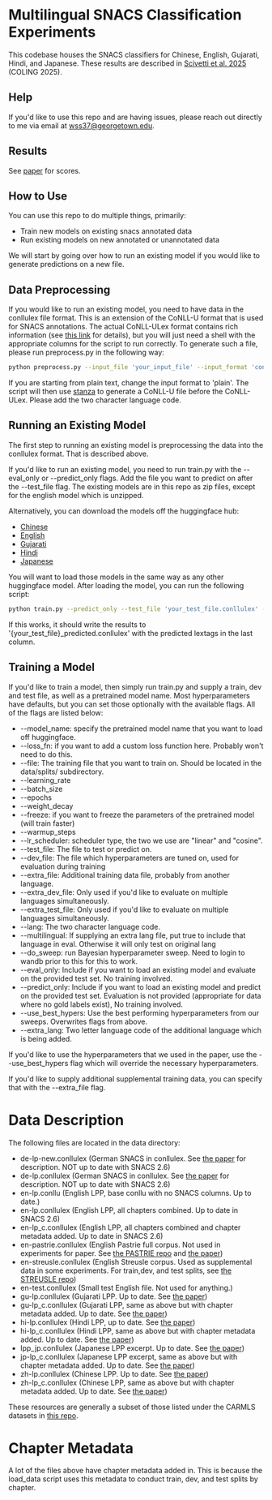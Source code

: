 # Multilingual SNACS Classification Experiments

This codebase houses the SNACS classifiers for Chinese, English, Gujarati, Hindi, and Japanese. These results are described in [Scivetti et al. 2025](https://aclanthology.org/2025.coling-main.247/) (COLING 2025).

## Help

If you'd like to use this repo and are having issues, please reach out directly to me via email at wss37@georgetown.edu.

## Results

See [paper](https://aclanthology.org/2025.coling-main.247/) for scores.

## How to Use

You can use this repo to do multiple things, primarily:
 - Train new models on existing snacs annotated data
 - Run existing models on new annotated or unannotated data

We will start by going over how to run an existing model if you would like to generate predictions on a new file.

## Data Preprocessing

If you would like to run an existing model, you need to have data in the conllulex file format. This is an extension of the CoNLL-U format that is used for SNACS annotations. The actual CoNLL-ULex format contains
rich information (see [this link](https://github.com/nert-nlp/streusle/blob/master/CONLLULEX.md) for details), but you will just need a shell with the appropriate columns for the script to run correctly. 
To generate such a file, please run preprocess.py in the following way:

```bash
python preprocess.py --input_file 'your_input_file' --input_format 'conllu' --lang en
```

If you are starting from plain text, change the input format to 'plain'. The script will then use [stanza](https://stanfordnlp.github.io/stanza/) to generate a CoNLL-U file before the CoNLL-ULex. 
Please add the two character language code. 


## Running an Existing Model

The first step to running an existing model is preprocessing the data into the conllulex format. That is described above. 

If you'd like to run an existing model, you need to run train.py with the --eval_only or --predict_only flags. Add the file you want to predict on after the --test_file flag. The existing models are in this repo as zip files, except for the english model which is unzipped. 

Alternatively, you can download the models off the huggingface hub:

- [Chinese](https://huggingface.co/WesScivetti/SNACS_Chinese)
- [English](https://huggingface.co/WesScivetti/SNACS_English)
- [Gujarati](https://huggingface.co/WesScivetti/SNACS_Gujarati)
- [Hindi](https://huggingface.co/WesScivetti/SNACS_Hindi)
- [Japanese](https://huggingface.co/WesScivetti/SNACS_Japanese)

You will want to load those models in the same way as any other huggingface model. After loading the model, you can run the following script:

```bash
python train.py --predict_only --test_file 'your_test_file.conllulex' --lang en
```

If this works, it should write the results to '{your_test_file}_predicted.conllulex' with the predicted lextags in the last column. 

## 

## Training a Model

If you'd like to train a model, then simply run train.py and supply a train, dev and test file, as well as a pretrained model name. Most hyperparameters have defaults, but you can set those optionally with the available flags. All of the flags are listed below:
 - --model_name: specify the pretrained model name that you want to load off huggingface.
 - --loss_fn: if you want to add a custom loss function here. Probably won't need to do this.
 - --file: The training file that you want to train on. Should be located in the data/splits/ subdirectory.
 - --learning_rate
 - --batch_size
 - --epochs
 - --weight_decay
 - --freeze: if you want to freeze the parameters of the pretrained model (will train faster)
 - --warmup_steps
 - --lr_scheduler: scheduler type, the two we use are "linear" and "cosine".
 - --test_file: The file to test or predict on. 
 - --dev_file: The file which hyperparameters are tuned on, used for evaluation during training
 - --extra_file: Additional training data file, probably from another language.
 - --extra_dev_file: Only used if you'd like to evaluate on multiple languages simultaneously.
 - --extra_test_file: Only used if you'd like to evaluate on multiple languages simultaneously.
 - --lang: The two character language code.
 - --multilingual: If supplying an extra lang file, put true to include that language in eval. Otherwise it will only test on original lang
 - --do_sweep: run Bayesian hyperparameter sweep. Need to login to wandb prior to this for this to work.
 - --eval_only: Include if you want to load an existing model and evaluate on the provided test set. No training involved.
 - --predict_only: Include if you want to load an existing model and predict on the provided test set. Evaluation is not provided (appropriate for data where no gold labels exist), No training involved.
 - --use_best_hypers: Use the best performing hyperparameters from our sweeps. Overwrites flags from above.
 - --extra_lang: Two letter language code of the additional language which is being added. 
 
If you'd like to use the hyperparameters that we used in the paper, use the --use_best_hypers flag which will override the necessary hyperparameters. 

If you'd like to supply additional supplemental training data, you can specify that with the --extra_file flag.


# Data Description

The following files are located in the data directory:
- de-lp-new.conllulex (German SNACS in conllulex. See [the paper](https://link.springer.com/article/10.1007/s13218-021-00712-y) for description. NOT up to date with SNACS 2.6)
- de-lp.conllulex (German SNACS in conllulex. See [the paper](https://link.springer.com/article/10.1007/s13218-021-00712-y) for description. NOT up to date with SNACS 2.6)
- en-lp.conllu (English LPP, base conllu with no SNACS columns. Up to date.)
- en-lp.conllulex (English LPP, all chapters combined. Up to date in SNACS 2.6)
- en-lp_c.conllulex (English LPP, all chapters combined and chapter metadata added. Up to date in SNACS 2.6)
- en-pastrie.conllulex (English Pastrie full corpus. Not used in experiments for paper. See [the PASTRIE repo](https://github.com/nert-nlp/pastrie) and [the paper](https://aclanthology.org/2020.law-1.10/))
- en-streusle.conllulex (English Streusle corpus. Used as supplemental data in some experiments. For train,dev, and test splits, see [the STREUSLE repo](https://github.com/nert-nlp/streusle/))
- en-test.conllulex (Small test English file. Not used for anything.)
- gu-lp.conllulex (Gujarati LPP. Up to date. See [the paper](https://aclanthology.org/2023.findings-acl.696/))
- gu-lp_c.conllulex (Gujarati LPP, same as above but with chapter metadata added. Up to date. See [the paper](https://aclanthology.org/2023.findings-acl.696/))
- hi-lp.conllulex (Hindi LPP, up to date. See [the paper](https://aclanthology.org/2022.lrec-1.612/))
- hi-lp_c.conllulex (Hindi LPP, same as above but with chapter metadata added. Up to date. See [the paper](https://aclanthology.org/2022.lrec-1.612/))
- lpp_jp.conllulex (Japanese LPP excerpt. Up to date. See [the paper](https://aclanthology.org/2024.lrec-main.839/))
- jp-lp_c.conllulex (Japanese LPP excerpt, same as above but with chapter metadata added. Up to date. See [the paper](https://aclanthology.org/2024.lrec-main.839/))
- zh-lp.conllulex (Chinese LPP. Up to date. See [the paper](https://aclanthology.org/2020.lrec-1.733/))
- zh-lp_c.conllulex (Chinese LPP, same as above but with chapter metadata added. Up to date. See [the paper](https://aclanthology.org/2020.lrec-1.733/))

These resources are generally a subset of those listed under the CARMLS datasets in [this repo](https://github.com/carmls/datasets).

# Chapter Metadata
A lot of the files above have chapter metadata added in. This is because the load_data script uses this metadata to conduct train, dev, and test splits by chapter. 




